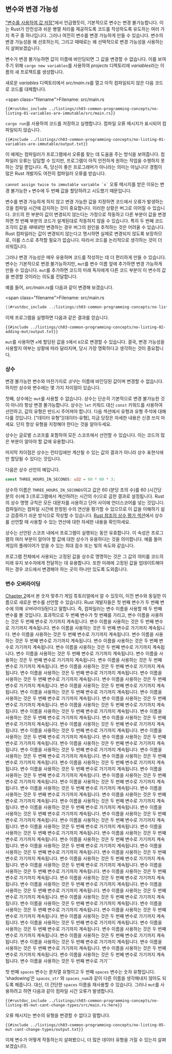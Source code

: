 ## 변수와 변경 가능성

[\"변수를 사용하여 값 저장\"][storing-values-with-variables]에서 언급했듯이, 기본적으로 변수는 변경 불가능합니다. 이는 Rust가 안전성과 쉬운 병렬 처리를 제공하도록 코드를 작성하도록 유도하는 여러 가지 촉구 중 하나입니다. 그러나 여전히 변수를 변경 가능하게 만들 수 있습니다. 변수의 변경 가능성을 왜 선호하는지, 그리고 때때로는 왜 선택적으로 변경 가능성을 사용하는지 살펴보겠습니다.

변수가 변경 불가능하면 값이 이름에 바인딩되면 그 값을 변경할 수 없습니다. 이를 보여주기 위해 `cargo new variables`를 사용하여 *projects* 디렉토리에 *variables*라는 이름의 새 프로젝트를 생성합니다.

새로운 *variables* 디렉토리에서 *src/main.rs*를 열고 아직 컴파일되지 않은 다음 코드로 코드를 대체합니다.

<span class=\"filename\">Filename: src/main.rs</span>

```rust,ignore,does_not_compile
{{#rustdoc_include ../listings/ch03-common-programming-concepts/no-listing-01-variables-are-immutable/src/main.rs}}
```

`cargo run`을 사용하여 코드를 저장하고 실행합니다. 컴파일 오류 메시지가 표시되어 컴파일되지 않습니다.

```console
{{#include ../listings/ch03-common-programming-concepts/no-listing-01-variables-are-immutable/output.txt}}
```

이 예제는 컴파일러가 프로그램에서 오류를 찾는 데 도움을 주는 방식을 보여줍니다. 컴파일러 오류는 답답할 수 있지만, 프로그램이 아직 안전하게 원하는 작업을 수행하지 못하는 것일 뿐입니다. 즉, 당신이 좋은 프로그래머가 아니라는 의미는 아닙니다! 경험이 많은 Rust 개발자도 여전히 컴파일러 오류를 받습니다.

`` cannot assign twice to immutable variable `x` `` 오류 메시지를 받은 이유는 변경 불가능한 `x` 변수에 두 번째 값을 할당하려고 시도했기 때문입니다.

변수를 변경 가능하게 하지 않고 변경 가능한 값을 지정하면 코드에서 오류가 발생하는 것을 컴파일 시간에 감지하는 것이 중요합니다. 이러한 상황은 버그로 이어질 수 있습니다. 코드의 한 부분이 값이 변경되지 않는다는 가정으로 작동하고 다른 부분이 값을 변경하면 첫 번째 부분의 코드가 설계된대로 작동하지 않을 수 있습니다. 특히 두 번째 코드 조각이 값을 *때때로*만 변경하는 경우 버그의 원인을 추적하는 것은 어려울 수 있습니다. Rust 컴파일러는 값이 변경되지 않는다고 명시하면 실제로 변경되지 않도록 보장하므로, 이를 스스로 추적할 필요가 없습니다. 따라서 코드를 논리적으로 생각하는 것이 더 쉬워집니다.

그러나 변경 가능성은 매우 유용하며 코드를 작성하는 데 더 편리하게 만들 수 있습니다. 변수는 기본적으로 변경 불가능하지만, `mut`를 변수 이름 앞에 추가하면 변경 가능하게 만들 수 있습니다. `mut`를 추가하면 코드의 미래 독자에게 다른 코드 부분이 이 변수의 값을 변경할 것이라는 의도를 전달합니다.

예를 들어, *src/main.rs*를 다음과 같이 변경해 보겠습니다.

<span class=\"filename\">Filename: src/main.rs</span>

```rust
{{#rustdoc_include ../listings/ch03-common-programming-concepts/no-listing-02-adding-mut/src/main.rs}}
```

이제 프로그램을 실행하면 다음과 같은 결과를 얻습니다.

```console
{{#include ../listings/ch03-common-programming-concepts/no-listing-02-adding-mut/output.txt}}
```

`mut`를 사용하면 `x`에 할당된 값을 `5`에서 `6`으로 변경할 수 있습니다. 결국, 변경 가능성을 사용할지 여부는 상황에 따라 달라지며, 당시 가장 명확하다고 생각하는 것이 중요합니다.

### 상수

변경 불가능한 변수와 마찬가지로 *상수*는 이름에 바인딩된 값이며 변경할 수 없습니다. 하지만 상수와 변수에는 몇 가지 차이점이 있습니다.

첫째, 상수에는 `mut`를 사용할 수 없습니다. 상수는 단순히 기본적으로 변경 불가능한 것이 아니라 항상 변경 불가능합니다. 상수는 `let` 키워드 대신 `const` 키워드를 사용하여 선언하고, 값의 유형은 반드시 주어져야 합니다. 다음 섹션에서 유형과 유형 주석에 대해 다룰 것입니다.
[“데이터 유형”][데이터-유형]<!-- 무시 -->, 지금 당장은 자세한 내용은 신경 쓰지 마세요.
단지 항상 유형을 지정해야 한다는 것을 알아두세요.

상수는 글로벌 스코프를 포함하여 모든 스코프에서 선언할 수 있습니다.
이는 코드의 많은 부분이 알아야 할 값에 유용합니다.

마지막 차이점은 상수는 런타임에만 계산될 수 있는 값의 결과가 아니라 상수 표현식에만 할당될 수 있다는 것입니다.

다음은 상수 선언의 예입니다.

```rust
const THREE_HOURS_IN_SECONDS: u32 = 60 * 60 * 3;
```

상수의 이름은 `THREE_HOURS_IN_SECONDS`이고 값은 60 (분당 초의 수)를 60 (시간당 분의 수)에 3 (프로그램에서 계산하려는 시간의 수)으로 곱한 결과로 설정됩니다.
Rust의 상수 명명 규칙은 모든 대문자를 사용하고 단어 사이에 언더스코어를 넣는 것입니다. 컴파일러는 컴파일 시간에 한정된 수의 연산을 평가할 수 있으므로 이 값을 이해하기 쉽고 검증하기 쉬운 방식으로 작성할 수 있습니다.
[Rust 참조의 상수 평가 섹션][const-eval]에서 상수를 선언할 때 사용할 수 있는 연산에 대한 자세한 내용을 확인하세요.

상수는 선언된 스코프 내에서 프로그램이 실행되는 동안 유효합니다. 이 속성은 프로그램의 여러 부분이 알아야 할 값에 대한 상수가 유용하다는 것을 의미합니다.
예를 들어 게임의 플레이어가 얻을 수 있는 최대 점수 또는 빛의 속도와 같습니다.

프로그램 전체에서 사용되는 고정된 값을 상수로 명명하는 것은 그 값의 의미를 코드의 미래 유지 보수자에게 전달하는 데 유용합니다.
또한 미래에 고정된 값을 업데이트해야 하는 경우 코드에서 변경해야 하는 곳이 하나만 있도록 도와줍니다.

### 변수 오버라이딩

[Chapter 2][comparing-the-guess-to-the-secret-number]<!-- 무시 -->에서 본 숫자 맞추기 게임 튜토리얼에서 알 수 있듯이, 이전 변수와 동일한 이름으로 새로운 변수를 선언할 수 있습니다. Rust 개발자들은 첫 번째 변수가 두 번째 변수에 의해 *오버라이딩*된다고 말합니다. 즉, 컴파일러는 변수 이름을 사용할 때 두 번째 변수를 볼 것입니다. 효과적으로 두 번째 변수가 첫 번째를 가리고, 변수 이름을 사용하는 것은 두 번째 변수로 가기까지 계속됩니다. 변수 이름을 사용하는 것은 두 번째 변수로 가기까지 계속됩니다. 변수 이름을 사용하는 것은 두 번째 변수로 가기까지 계속됩니다. 변수 이름을 사용하는 것은 두 번째 변수로 가기까지 계속됩니다. 변수 이름을 사용하는 것은 두 번째 변수로 가기까지 계속됩니다. 변수 이름을 사용하는 것은 두 번째 변수로 가기까지 계속됩니다. 변수 이름을 사용하는 것은 두 번째 변수로 가기까지 계속됩니다. 변수 이름을 사용하는 것은 두 번째 변수로 가기까지 계속됩니다. 변수 이름을 사용하는 것은 두 번째 변수로 가기까지 계속됩니다. 변수 이름을 사용하는 것은 두 번째 변수로 가기까지 계속됩니다. 변수 이름을 사용하는 것은 두 번째 변수로 가기까지 계속됩니다. 변수 이름을 사용하는 것은 두 번째 변수로 가기까지 계속됩니다. 변수 이름을 사용하는 것은 두 번째 변수로 가기까지 계속됩니다. 변수 이름을 사용하는 것은 두 번째 변수로 가기까지 계속됩니다. 변수 이름을 사용하는 것은 두 번째 변수로 가기까지 계속됩니다. 변수 이름을 사용하는 것은 두 번째 변수로 가기까지 계속됩니다. 변수 이름을 사용하는 것은 두 번째 변수로 가기까지 계속됩니다. 변수 이름을 사용하는 것은 두 번째 변수로 가기까지 계속됩니다. 변수 이름을 사용하는 것은 두 번째 변수로 가기까지 계속됩니다. 변수 이름을 사용하는 것은 두 번째 변수로 가기까지 계속됩니다. 변수 이름을 사용하는 것은 두 번째 변수로 가기까지 계속됩니다. 변수 이름을 사용하는 것은 두 번째 변수로 가기까지 계속됩니다. 변수 이름을 사용하는 것은 두 번째 변수로 가기까지 계속됩니다. 변수 이름을 사용하는 것은 두 번째 변수로 가기까지 계속됩니다. 변수 이름을 사용하는 것은 두 번째 변수로 가기까지 계속됩니다. 변수 이름을 사용하는 것은 두 번째 변수로 가기까지 계속됩니다. 변수 이름을 사용하는 것은 두 번째 변수로 가기까지 계속됩니다. 변수 이름을 사용하는 것은 두 번째 변수로 가기까지 계속됩니다. 변수 이름을 사용하는 것은 두 번째 변수로 가기까지 계속됩니다. 변수 이름을 사용하는 것은 두 번째 변수로 가기까지 계속됩니다. 변수 이름을 사용하는 것은 두 번째 변수로 가기까지 계속됩니다. 변수 이름을 사용하는 것은 두 번째 변수로 가기까지 계속됩니다. 변수 이름을 사용하는 것은 두 번째 변수로 가기까지 계속됩니다. 변수 이름을 사용하는 것은 두 번째 변수로 가기까지 계속됩니다. 변수 이름을 사용하는 것은 두 번째 변수로 가기까지 계속됩니다. 변수 이름을 사용하는 것은 두 번째 변수로 가기까지 계속됩니다. 변수 이름을 사용하는 것은 두 번째 변수로 가기까지 계속됩니다. 변수 이름을 사용하는 것은 두 번째 변수로 가기까지 계속됩니다. 변수 이름을 사용하는 것은 두 번째 변수로 가기까지 계속됩니다. 변수 이름을 사용하는 것은 두 번째 변수로 가기까지 계속됩니다. 변수 이름을 사용하는 것은 두 번째 변수로 가기까지 계속됩니다. 변수 이름을 사용하는 것은 두 번째 변수로 가기까지 계속됩니다. 변수 이름을 사용하는 것은 두 번째 변수로 가기까지 계속됩니다. 변수 이름을 사용하는 것은 두 번째 변수로 가기까지 계속됩니다. 변수 이름을 사용하는 것은 두 번째 변수로 가기까지 계속됩니다. 변수 이름을 사용하는 것은 두 번째 변수로 가기까지 계속됩니다. 변수 이름을 사용하는 것은 두 번째 변수로 가기까지 계속됩니다. 변수 이름을 사용하는 것은 두 번째 변수로 가기까지 계속됩니다. 변수 이름을 사용하는 것은 두 번째 변수로 가기까지 계속됩니다. 변수 이름을 사용하는 것은 두 번째 변수로 가기까지 계속됩니다. 변수 이름을 사용하는 것은 두 번째 변수로 가기까지 계속됩니다. 변수 이름을 사용하는 것은 두 번째 변수로 가기까지 계속됩니다. 변수 이름을 사용하는 것은 두 번째 변수로 가기까지 계속됩니다. 변수 이름을 사용하는 것은 두 번째 변수로 가기까지 계속됩니다. 변수 이름을 사용하는 것은 두 번째 변수로 가기까지 계속됩니다. 변수 이름을 사용하는 것은 두 번째 변수로 가기까지 계속됩니다. 변수 이름을 사용하는 것은 두 번째 변수로 가기까지 계속됩니다. 변수 이름을 사용하는 것은 두 번째 변수로 가기까지 계속됩니다. 변수 이름을 사용하는 것은 두 번째 변수로 가기까지 계속됩니다. 변수 이름을 사용하는 것은 두 번째 변수로 가기까지 계속됩니다. 변수 이름을 사용하는 것은 두 번째 변수로 가기까지 계속됩니다. 변수 이름을 사용하는 것은 두 번째 변수로 가기까지 계속됩니다. 변수 이름을 사용하는 것은 두 번째 변수로 가기까지 계속됩니다. 변수 이름을 사용하는 것은 두 번째 변수로 가기까지 계속됩니다. 변수 이름을 사용하는 것은 두 번째 변수로 가기까지 계속됩니다. 변수 이름을 사용하는 것은 두 번째 변수로 가기까지 계속됩니다. 변수 이름을 사용하는 것은 두 번째 변수로 가기까지 계속됩니다. 변수 이름을 사용하는 것은 두 번째 변수로 가기까지 계속됩니다. 변수 이름을 사용하는 것은 두 번째 변수로 가기까지 계속됩니다. 변수 이름을 사용하는 것은 두 번째 변수로 가기까지 계속됩니다. 변수 이름을 사용하는 것은 두 번째 변수로 가기까지 계속됩니다. 변수 이름을 사용하는 것은 두 번째 변수로 가기```

첫 번째 `spaces` 변수는 문자열 유형이고 두 번째 `spaces` 변수는 숫자 유형입니다.  
‘shadowing’은 `spaces_str` 와 `spaces_num`과 같이 다른 이름을 생각해내지 않아도 되도록 해줍니다. 대신, 더 간단한 `spaces` 이름을 재사용할 수 있습니다. 그러나 `mut`를 사용하려고 하면 다음과 같이 컴파일 시간 오류가 발생합니다.

```rust,ignore,does_not_compile
{{#rustdoc_include ../listings/ch03-common-programming-concepts/no-listing-05-mut-cant-change-types/src/main.rs:here}}
```

오류 메시지는 변수의 유형을 변경할 수 없다고 말합니다.

```console
{{#include ../listings/ch03-common-programming-concepts/no-listing-05-mut-cant-change-types/output.txt}}
```

이제 변수가 어떻게 작동하는지 살펴봤으니, 더 많은 데이터 유형을 가질 수 있는지 살펴보겠습니다.

[comparing-the-guess-to-the-secret-number]: ch02-00-guessing-game-tutorial.html#comparing-the-guess-to-the-secret-number
[data-types]: ch03-02-data-types.html#data-types
[storing-values-with-variables]: ch02-00-guessing-game-tutorial.html#storing-values-with-variables
[const-eval]: ../reference/const_eval.html
